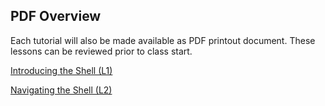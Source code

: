 ## PDF Overview

Each tutorial will also be made available as PDF printout document. These lessons can be reviewed prior to class start. 

[Introducing the Shell (L1)](01_week1_mmg3320-printout.pdf)

[Navigating the Shell (L2)](02_week1_mmg3320-printout.pdf)